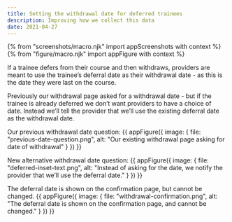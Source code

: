 ```yaml
---
title: Setting the withdrawal date for deferred trainees
description: Improving how we collect this data
date: 2021-04-27
---
```

{% from "screenshots/macro.njk" import appScreenshots with context %}
{% from "figure/macro.njk" import appFigure with context %}

If a trainee defers from their course and then withdraws, providers are meant to use the trainee’s deferral date as their withdrawal date - as this is the date they were last on the course.

Previously our withdrawal page asked for a withdrawal date - but if the trainee is already deferred we don’t want providers to have a choice of date. Instead we’ll tell the provider that we’ll use the existing deferral date as the withdrawal date.

Our previous withdrawal date question:
{{ appFigure({
  image: {
    file: "previous-date-question.png",
    alt: "Our existing withdrawal page asking for date of withdrawal"
  }
}) }}

New alternative withdrawal date question:
{{ appFigure({
  image: {
    file: "deferred-inset-text.png",
    alt: "Instead of asking for the date, we notify the provider that we’ll use the deferral date."
  }
}) }}

The deferral date is shown on the confirmation page, but cannot be changed.
{{ appFigure({
  image: {
    file: "withdrawal-confirmation.png",
    alt: "The deferral date is shown on the confirmation page, and cannot be changed."
  }
}) }}
